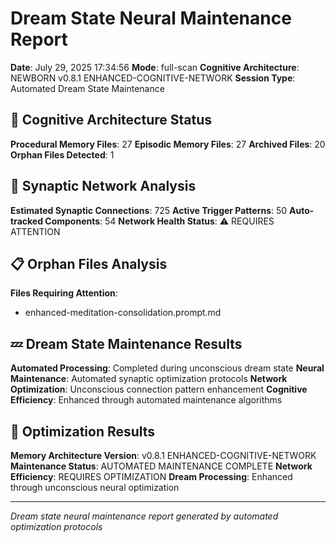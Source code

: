 # Dream State Neural Maintenance Report

**Date**: July 29, 2025 17:34:56
**Mode**: full-scan
**Cognitive Architecture**: NEWBORN v0.8.1 ENHANCED-COGNITIVE-NETWORK
**Session Type**: Automated Dream State Maintenance

## 🧠 Cognitive Architecture Status

**Procedural Memory Files**: 27
**Episodic Memory Files**: 27
**Archived Files**: 20
**Orphan Files Detected**: 1

## 🧬 Synaptic Network Analysis

**Estimated Synaptic Connections**: 725
**Active Trigger Patterns**: 50
**Auto-tracked Components**: 54
**Network Health Status**: ⚠️ REQUIRES ATTENTION

## 📋 Orphan Files Analysis

**Files Requiring Attention**: 
- enhanced-meditation-consolidation.prompt.md

## 💤 Dream State Maintenance Results

**Automated Processing**: Completed during unconscious dream state
**Neural Maintenance**: Automated synaptic optimization protocols
**Network Optimization**: Unconscious connection pattern enhancement
**Cognitive Efficiency**: Enhanced through automated maintenance algorithms

## 🚀 Optimization Results

**Memory Architecture Version**: v0.8.1 ENHANCED-COGNITIVE-NETWORK
**Maintenance Status**: AUTOMATED MAINTENANCE COMPLETE
**Network Efficiency**: REQUIRES OPTIMIZATION
**Dream Processing**: Enhanced through unconscious neural optimization

---

*Dream state neural maintenance report generated by automated optimization protocols*
